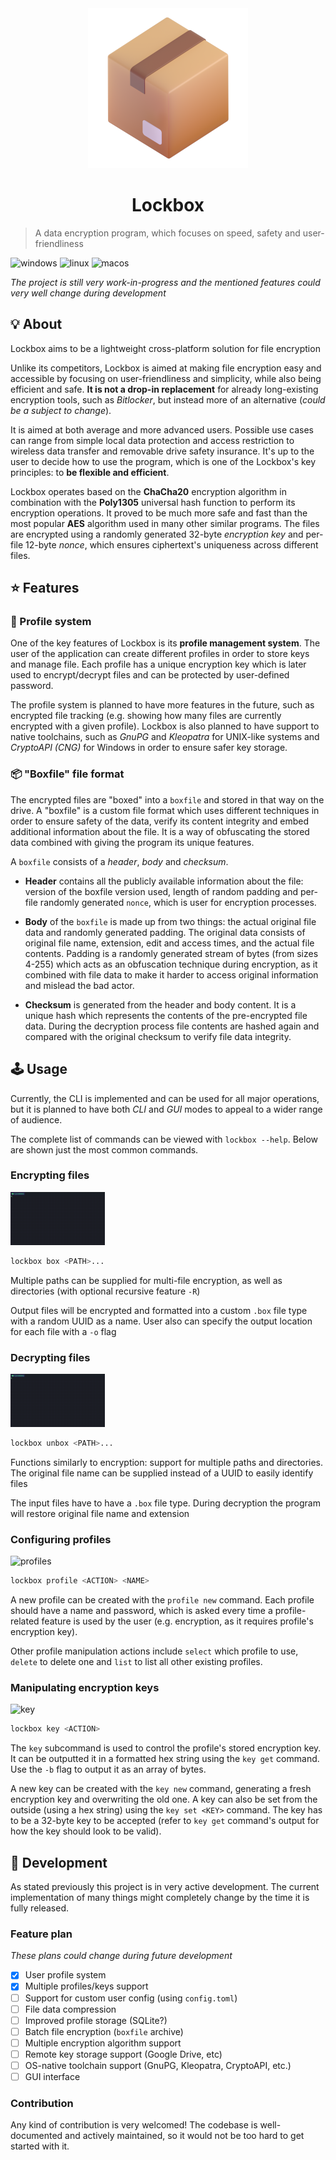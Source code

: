 <div align="center">
    <img alt="lockbox" src="media/icons/icon_3d.png">
</div>

<h1 align="center">Lockbox</h1>

> A data encryption program, which focuses on speed, safety and user-friendliness

![windows](https://github.com/duckysmacky/lockbox/actions/workflows/windows.yml/badge.svg)
![linux](https://github.com/duckysmacky/lockbox/actions/workflows/linux.yml/badge.svg)
![macos](https://github.com/duckysmacky/lockbox/actions/workflows/macos.yml/badge.svg)

*The project is still very work-in-progress and the mentioned features could very well change during development*

## 💡 About

Lockbox aims to be a lightweight cross-platform solution for file encryption

Unlike its competitors, Lockbox is aimed at making file encryption easy and accessible by focusing on user-friendliness
and simplicity, while also being efficient and safe. **It is not a drop-in replacement** for already long-existing
encryption tools, such as *Bitlocker*, but instead more of an alternative (*could be a subject to change*).

It is aimed at both average and more advanced users. Possible use cases can range from simple local data protection 
and access restriction to wireless data transfer and removable drive safety insurance. It's up to the user to decide
how to use the program, which is one of the Lockbox's key principles: to **be flexible and efficient**.

Lockbox operates based on the **ChaCha20** encryption algorithm in combination with the **Poly1305** universal hash
function to perform its encryption operations. It proved to be much more safe and fast than the most popular **AES**
algorithm used in many other similar programs. The files are encrypted using a randomly generated 32-byte *encryption
key* and per-file 12-byte *nonce*, which ensures ciphertext's uniqueness across different files.

## ⭐ Features

### 👤 Profile system

One of the key features of Lockbox is its **profile management system**. The user of the application can create
different profiles in order to store keys and manage file. Each profile has a unique encryption key which is later
used to encrypt/decrypt files and can be protected by user-defined password.

The profile system is planned to have more features in the future, such as encrypted file tracking (e.g. showing
how many files are currently encrypted with a given profile). Lockbox is also planned to have support to native
toolchains, such as *GnuPG* and *Kleopatra* for UNIX-like systems and *CryptoAPI (CNG)* for Windows in order to
ensure safer key storage.

### 📦 "Boxfile" file format

The encrypted files are "boxed" into a `boxfile` and stored in that way on the drive. A "boxfile" is a custom file
format which uses different techniques in order to ensure safety of the data, verify its content integrity and embed
additional information about the file. It is a way of obfuscating the stored data combined with giving the program
its unique features.

A `boxfile` consists of a *header*, *body* and *checksum*. 

- **Header** contains all the publicly available information about the file: version of the boxfile version used, length of
random padding and per-file randomly generated `nonce`, which is user for encryption processes.

- **Body** of the `boxfile` is made up from two things: the actual original file data and randomly generated padding. The
original data consists of original file name, extension, edit and access times, and the actual file contents. Padding
is a randomly generated stream of bytes (from sizes 4-255) which acts as an obfuscation technique during encryption,
as it combined with file data to make it harder to access original information and mislead the bad actor.

- **Checksum** is generated from the header and body content. It is a unique hash which represents the contents of the
pre-encrypted file data. During the decryption process file contents are hashed again and compared with the original
checksum to verify file data integrity.

## 🕹️ Usage

Currently, the CLI is implemented and can be used for all major operations, but it is planned to have both *CLI* and *GUI*
modes to appeal to a wider range of audience. 

The complete list of commands can be viewed with `lockbox --help`. Below are shown just the most common commands.


### Encrypting files

<div>
    <img width="30%" alt="encryption" src="media/gif/encryption-short.gif">
</div>

```bash
lockbox box <PATH>...
```

Multiple paths can be supplied for multi-file encryption, as well as directories (with optional recursive feature `-R`)

Output files will be encrypted and formatted into a custom `.box` file type with a random UUID as a name. User also
can specify the output location for each file with a `-o` flag

### Decrypting files

<div>
    <img width="30%" alt="decryption" src="media/gif/decryption-short.gif">
</div>

```bash
lockbox unbox <PATH>...
```

Functions similarly to encryption: support for multiple paths and directories. The original file name can be supplied
instead of a UUID to easily identify files

The input files have to have a `.box` file type. During decryption the program will restore original file name and
extension

### Configuring profiles

<div>
    <img width="30%" alt="profiles" src="media/gif/profile-creation-long.gif">
</div>

```bash
lockbox profile <ACTION> <NAME>
```

A new profile can be created with the `profile new` command. Each profile should have a name and password, which is
asked every time a profile-related feature is used by the user (e.g. encryption, as it requires profile's encryption
key).

Other profile manipulation actions include `select` which profile to use, `delete` to delete one and `list` to list
all other existing profiles.

### Manipulating encryption keys

<div>
    <img width="30%" alt="key" src="media/gif/keys-long.gif">
</div>

```bash
lockbox key <ACTION>
```

The `key` subcommand is used to control the profile's stored encryption key. It can be outputted it in a formatted hex
string using the `key get` command. Use the `-b` flag to output it as an array of bytes.

A new key can be created with the `key new` command, generating a fresh encryption key and overwriting the old one. A
key can also be set from the outside (using a hex string) using the `key set <KEY>` command. The key has to be a 32-byte
key to be accepted (refer to `key get` command's output for how the key should look to be valid).

## 🧰 Development

As stated previously this project is in very active development. The current implementation of many things might
completely change by the time it is fully released.

### Feature plan

*These plans could change during future development*

- [x] User profile system
- [x] Multiple profiles/keys support
- [ ] Support for custom user config (using `config.toml`)
- [ ] File data compression
- [ ] Improved profile storage (SQLite?)
- [ ] Batch file encryption (`boxfile` archive)
- [ ] Multiple encryption algorithm support
- [ ] Remote key storage support (Google Drive, etc)
- [ ] OS-native toolchain support (GnuPG, Kleopatra, CryptoAPI, etc.)
- [ ] GUI interface

### Contribution

Any kind of contribution is very welcomed! The codebase is well-documented and actively maintained, so it would not
be too hard to get started with it.
